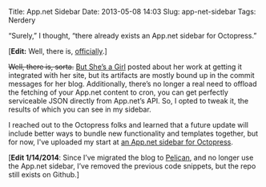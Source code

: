 Title: App.net Sidebar
Date: 2013-05-08 14:03
Slug: app-net-sidebar
Tags: Nerdery

“Surely,” I thought, “there already exists an App.net sidebar for Octopress.”

[**Edit:** Well, there is, [officially](https://github.com/octopress/adn-timeline).]

<strike>Well, there is, sorta.</strike> [But She’s a Girl](http://www.rousette.org.uk/blog/archives/app-dot-net-widget/)
posted about her work at getting it integrated with her site, but its artifacts are mostly
bound up in the commit messages for her blog. Additionally, there’s no longer a real need to
offload the fetching of your App.net content to cron, you can get perfectly serviceable JSON
directly from App.net’s API. So, I opted to tweak it, the results of which you can see in my
sidebar.  

<!-- more -->

I reached out to the Octopress folks and learned that a future update will include better ways
to bundle new functionality and templates together, but for now, I've uploaded my start at
[an App.net sidebar for Octopress](https://github.com/urbanape/octopress-appnet-sidebar/).

[**Edit 1/14/2014**: Since I’ve migrated the blog to [Pelican](http://getplican.com), and no
longer use the App.net sidebar, I’ve removed the previous code snippets, but the repo still
exists on Github.]
